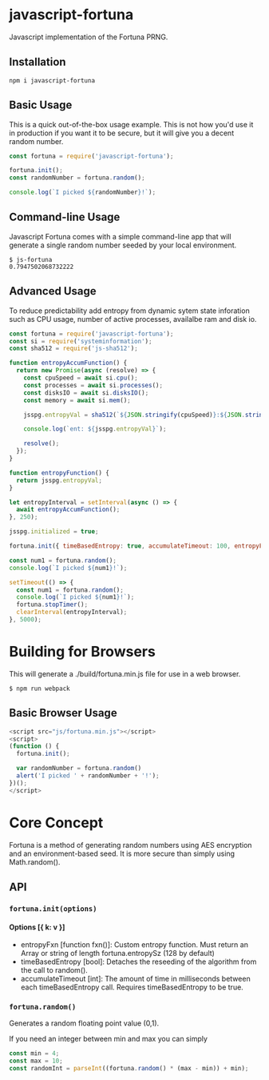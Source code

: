 # javascript-fortuna

Javascript implementation of the Fortuna PRNG. 

## Installation

`npm i javascript-fortuna`

## Basic Usage

This is a quick out-of-the-box usage example. This is not how you'd use it in production if you want it to be secure, but it will give you a decent random number.

```javascript
const fortuna = require('javascript-fortuna');

fortuna.init();
const randomNumber = fortuna.random();

console.log(`I picked ${randomNumber}!`);
```

## Command-line Usage

Javascript Fortuna comes with a simple command-line app that will generate a single random number seeded by your local environment.

```shell
$ js-fortuna
0.7947502068732222
```

## Advanced Usage

To reduce predictability add entropy from dynamic sytem state inforation such as CPU usage, number of active processes, availalbe ram and disk io.

```javascript
const fortuna = require('javascript-fortuna');
const si = require('systeminformation');
const sha512 = require('js-sha512');

function entropyAccumFunction() {
  return new Promise(async (resolve) => {
    const cpuSpeed = await si.cpu();
    const processes = await si.processes();
    const disksIO = await si.disksIO();
    const memory = await si.mem();

    jsspg.entropyVal = sha512(`${JSON.stringify(cpuSpeed)}:${JSON.stringify(processes)}:${JSON.stringify(disksIO)}:${JSON.stringify(memory)}`);

    console.log(`ent: ${jsspg.entropyVal}`);

    resolve();
  });
}

function entropyFunction() {
  return jsspg.entropyVal;
}

let entropyInterval = setInterval(async () => {
  await entropyAccumFunction();
}, 250);

jsspg.initialized = true;

fortuna.init({ timeBasedEntropy: true, accumulateTimeout: 100, entropyFxn: entropyFunction });

const num1 = fortuna.random();
console.log(`I picked ${num1}!`);

setTimeout(() => {
  const num1 = fortuna.random();
  console.log(`I picked ${num1}!`);
  fortuna.stopTimer();
  clearInterval(entropyInterval);
}, 5000);
```

# Building for Browsers

This will generate a ./build/fortuna.min.js file for use in a web browser.

```shell
$ npm run webpack
```

## Basic Browser Usage

```javascript
<script src="js/fortuna.min.js"></script>
<script>
(function () {
  fortuna.init();

  var randomNumber = fortuna.random()
  alert('I picked ' + randomNumber + '!');
})();
</script>
```

# Core Concept

Fortuna is a method of generating random numbers using AES encryption and an environment-based seed. It is more secure than simply using Math.random().

## API

### `fortuna.init(options)`

#### Options [{ k: v }]

- entropyFxn [function fxn()]: Custom entropy function. Must return an Array or string of length fortuna.entropySz (128 by default)
- timeBasedEntropy [bool]: Detaches the reseeding of the algorithm from the call to random().
- accumulateTimeout [int]: The amount of time in milliseconds between each timeBasedEntropy call. Requires timeBasedEntropy to be true.

### `fortuna.random()`

Generates a random floating point value (0,1).

If you need an integer between min and max you can simply

```javascript
const min = 4;
const max = 10;
const randomInt = parseInt((fortuna.random() * (max - min)) + min);
```
